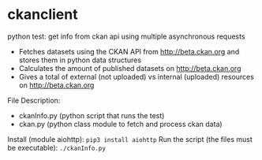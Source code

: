 # ckanclient
python test: get info from ckan api using multiple asynchronous requests
  
- Fetches datasets using the CKAN API from http://beta.ckan.org and stores them in python data structures
- Calculates the amount of published datasets on http://beta.ckan.org
- Gives a total of external (not uploaded) vs internal (uploaded) resources on http://beta.ckan.org

File Description:
- ckanInfo.py (python script that runs the test)
- ckan.py     (python class module to fetch and process ckan data)

Install (module aiohttp):
``
pip3 install aiohttp
``
Run the script (the files must be executable):
``
./ckanInfo.py
``
